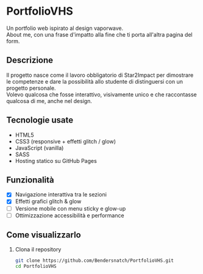 # PortfolioVHS

Un portfolio web ispirato al design vaporwave.  
About me, con una frase d'impatto alla fine che ti porta all'altra pagina del form.

## Descrizione

Il progetto nasce come il lavoro obbligatorio di Star2Impact per dimostrare le competenze e dare la possibilità allo studente di distinguersi con un progetto personale.  
Volevo qualcosa che fosse interattivo, visivamente unico e che raccontasse qualcosa di me, anche nel design.  

## Tecnologie usate

- HTML5
- CSS3 (responsive + effetti glitch / glow)
- JavaScript (vanilla)
- SASS
- Hosting statico su GitHub Pages

## Funzionalità

- [x] Navigazione interattiva tra le sezioni
- [x] Effetti grafici glitch & glow
- [ ] Versione mobile con menu sticky e glow-up
- [ ] Ottimizzazione accessibilità e performance

## Come visualizzarlo

1. Clona il repository  
   ```bash
   git clone https://github.com/Bendersnatch/PortfolioVHS.git
   cd PortfolioVHS

